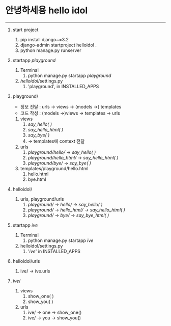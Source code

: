 # 안녕하세용 hello idol

---

1. start project
    1. pip install django~=3.2
   2. django-admin startproject helloidol .
   3. python manage.py runserver

2. startapp _playground_ 
   1. Terminal
      1. python manage.py startapp _playground_
   2. _helloidol_/settings.py
      1. 'playground', in INSTALLED_APPS

3. playground/ 
   - 정보 전달 : urls -> views -> (models ->) templates
   - 코드 작성 : (models ->)views -> templates -> urls
   1. views
      1. _say_hello( )_
      2. _say_hello_html( )_
      3. _say_bye( )_
      4. -> templates에 context 전달
   2. urls 
      1. _playground/hello/_ -> _say_hello( )_
      2. _playground/hello_html/_ -> _say_hello_html( )_
      3. _playground/bye/_ -> _say_bye( )_
   3. templates/playground/hello.html
      1. hello.html
      2. bye.html
   
4. helloidol/
   1. urls, playground/urls
      1. _playground/_ -> _hello/_ -> _say_hello( )_
      2. _playground/_ -> _hello_html/_ -> _say_hello_html( )_
      3. _playground/_ -> _bye/_ -> _say_bye_html( )_

5. startapp _ive_
   1. Terminal
      1. python manage.py startapp _ive_
   2. helloidol/settings.py
      1. '_ive_' in INSTALLED_APPS

6. helloidol/urls
   1. ive/ -> ive.urls

7. _ive_/
   1. views
      1. show_one( )
      2. show_you( )
   2. urls
      1. ive/ -> one -> show_one()
      2. ive/ -> you -> show_you()